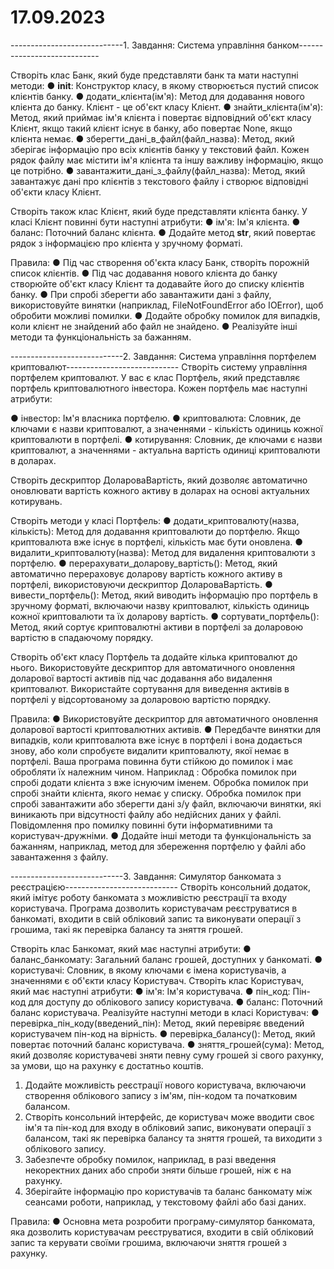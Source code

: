 # 17.09.2023

----------------------------1. Завдання: Система управління банком----------------------------

Створіть клас Банк, який буде представляти банк та мати наступні методи:
● __init__: Конструктор класу, в якому створюється пустий список клієнтів банку.
● додати_клієнта(ім'я): Метод для додавання нового клієнта до банку. Клієнт - це
об'єкт класу Клієнт.
● знайти_клієнта(ім'я): Метод, який приймає ім'я клієнта і повертає відповідний
об'єкт класу Клієнт, якщо такий клієнт існує в банку, або повертає None, якщо
клієнта немає.
● зберегти_дані_в_файл(файл_назва): Метод, який зберігає інформацію про всіх
клієнтів банку у текстовий файл. Кожен рядок файлу має містити ім'я клієнта та
іншу важливу інформацію, якщо це потрібно.
● завантажити_дані_з_файлу(файл_назва): Метод, який завантажує дані про
клієнтів з текстового файлу і створює відповідні об'єкти класу Клієнт.

Створіть також клас Клієнт, який буде представляти клієнта банку. У класі Клієнт
повинні бути наступні атрибути:
● ім'я: Ім'я клієнта.
● баланс: Поточний баланс клієнта.
● Додайте метод __str__, який повертає рядок з інформацією про клієнта у
зручному форматі.

Правила:
● Під час створення об'єкта класу Банк, створіть порожній список клієнтів.
● Під час додавання нового клієнта до банку створюйте об'єкт класу Клієнт та
додавайте його до списку клієнтів банку.
● При спробі зберегти або завантажити дані з файлу, використовуйте винятки
(наприклад, FileNotFoundError або IOError), щоб обробити можливі помилки.
● Додайте обробку помилок для випадків, коли клієнт не знайдений або файл не
знайдено.
● Реалізуйте інші методи та функціональність за бажанням.

----------------------------2. Завдання: Система управління портфелем криптовалют----------------------------
Створіть систему управління портфелем криптовалют. У вас є клас Портфель, який
представляє портфель криптовалютного інвестора. Кожен портфель має наступні
атрибути:

● інвестор: Ім'я власника портфелю.
● криптовалюта: Словник, де ключами є назви криптовалют, а значеннями -
кількість одиниць кожної криптовалюти в портфелі.
● котирування: Словник, де ключами є назви криптовалют, а значеннями -
актуальна вартість одиниці криптовалюти в доларах.

Створіть дескриптор ДолароваВартість, який дозволяє автоматично оновлювати
вартість кожного активу в доларах на основі актуальних котирувань.

Створіть методи у класі Портфель:
● додати_криптовалюту(назва, кількість): Метод для додавання криптовалюти до
портфелю. Якщо криптовалюта вже існує в портфелі, кількість має бути
оновлена.
● видалити_криптовалюту(назва): Метод для видалення криптовалюти з
портфелю.
● перерахувати_доларову_вартість(): Метод, який автоматично перераховує
доларову вартість кожного активу в портфелі, використовуючи дескриптор
ДолароваВартість.
● вивести_портфель(): Метод, який виводить інформацію про портфель в
зручному форматі, включаючи назву криптовалют, кількість одиниць кожної
криптовалюти та їх доларову вартість.
● сортувати_портфель(): Метод, який сортує криптовалютні активи в портфелі за
доларовою вартістю в спадаючому порядку.

Створіть об'єкт класу Портфель та додайте кілька криптовалют до нього.
Використовуйте дескриптор для автоматичного оновлення доларової вартості активів
під час додавання або видалення криптовалют. Використайте сортування для
виведення активів в портфелі у відсортованому за доларовою вартістю порядку.

Правила:
● Використовуйте дескриптор для автоматичного оновлення доларової вартості
криптовалютних активів.
● Передбачте винятки для випадків, коли криптовалюта вже існує в портфелі і
вона додається знову, або коли спробуєте видалити криптовалюту, якої немає в
портфелі. Ваша програма повинна бути стійкою до помилок і має обробляти їх
належним чином. Наприклад :
Обробка помилок при спробі додати клієнта з вже існуючим іменем.
Обробка помилок при спробі знайти клієнта, якого немає у списку.
Обробка помилок при спробі завантажити або зберегти дані з/у файл,
включаючи винятки, які виникають при відсутності файлу або недійсних даних у
файлі.
Повідомлення про помилку повинні бути інформативними та
користувач-дружніми.
● Додайте інші методи та функціональність за бажанням, наприклад, метод для
збереження портфелю у файлі або завантаження з файлу.

----------------------------3. Завдання: Симулятор банкомата з реєстрацією----------------------------
Створіть консольний додаток, який імітує роботу банкомата з можливістю реєстрації та
входу користувача. Програма дозволить користувачам реєструватися в банкоматі,
входити в свій обліковий запис та виконувати операції з грошима, такі як перевірка
балансу та зняття грошей.

Створіть клас Банкомат, який має наступні атрибути:
● баланс_банкомату: Загальний баланс грошей, доступних у банкоматі.
● користувачі: Словник, в якому ключами є імена користувачів, а значеннями є
об'єкти класу Користувач.
Створіть клас Користувач, який має наступні атрибути:
● ім'я: Ім'я користувача.
● пін_код: Пін-код для доступу до облікового запису користувача.
● баланс: Поточний баланс користувача.
Реалізуйте наступні методи в класі Користувач:
● перевірка_пін_коду(введений_пін): Метод, який перевіряє введений
користувачем пін-код на вірність.
● перевірка_балансу(): Метод, який повертає поточний баланс користувача.
● зняття_грошей(сума): Метод, який дозволяє користувачеві зняти певну суму
грошей зі свого рахунку, за умови, що на рахунку є достатньо коштів.
1. Додайте можливість реєстрації нового користувача, включаючи створення
облікового запису з ім'ям, пін-кодом та початковим балансом.
2. Створіть консольний інтерфейс, де користувач може вводити своє ім'я та пін-код
для входу в обліковий запис, виконувати операції з балансом, такі як перевірка
балансу та зняття грошей, та виходити з облікового запису.
3. Забезпечте обробку помилок, наприклад, в разі введення некоректних даних
або спроби зняти більше грошей, ніж є на рахунку.
4. Зберігайте інформацію про користувачів та баланс банкомату між сеансами
роботи, наприклад, у текстовому файлі або базі даних.

Правила:
● Основна мета розробити програму-симулятор банкомата, яка дозволить
користувачам реєструватися, входити в свій обліковий запис та керувати своїми
грошима, включаючи зняття грошей з рахунку.
